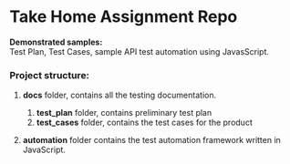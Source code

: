 # Take Home Assignment Repo

**Demonstrated samples:**  
Test Plan, Test Cases, sample API test automation using JavasScript.  

### Project structure:

1. **docs** folder, contains all the testing documentation.  
    1. **test_plan** folder, contains preliminary test plan  
    2. **test_cases** folder, contains the test cases for the product  
    
2. **automation** folder contains the test automation framework written in JavaScript. 
